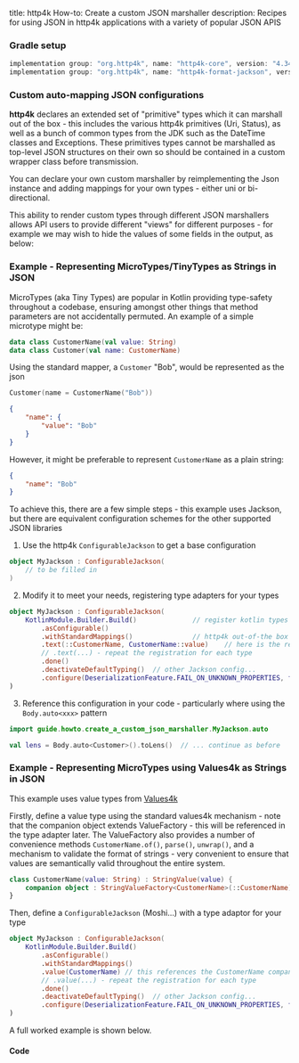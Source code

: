 title: http4k How-to: Create a custom JSON marshaller
description: Recipes for using JSON in http4k applications with a variety of popular JSON APIS

### Gradle setup

```groovy
implementation group: "org.http4k", name: "http4k-core", version: "4.34.0.1"
implementation group: "org.http4k", name: "http4k-format-jackson", version: "4.34.0.1"
```

### Custom auto-mapping JSON configurations

**http4k** declares an extended set of "primitive" types which it can marshall out of the box - this includes the
various http4k primitives (Uri, Status), as well as a bunch of common types from the JDK such as the DateTime classes
and Exceptions. These primitives types cannot be marshalled as top-level JSON structures on their own so should be
contained in a custom wrapper class before transmission.

You can declare your own custom marshaller by reimplementing the Json instance and adding mappings for your own types -
either uni or bi-directional.

This ability to render custom types through different JSON marshallers allows API users to provide different "views" for
different purposes - for example we may wish to hide the values of some fields in the output, as below:

### Example - Representing MicroTypes/TinyTypes as Strings in JSON

MicroTypes (aka Tiny Types) are popular in Kotlin providing type-safety throughout a codebase, ensuring amongst other things that method 
parameters are not accidentally permuted. An example of a simple microtype might be:

```kotlin
data class CustomerName(val value: String)
data class Customer(val name: CustomerName)
```

Using the standard mapper, a `Customer` "Bob", would be represented as the json

```kotlin
Customer(name = CustomerName("Bob"))
```

```json
{
    "name": {
        "value": "Bob"
    }
}
```

However, it might be preferable to represent `CustomerName` as a plain string:

```json
{
    "name": "Bob"
}
```

To achieve this, there are a few simple steps - this example uses Jackson, but there are equivalent configuration
schemes for the other supported JSON libraries

1. Use the http4k `ConfigurableJackson` to get a base configuration

```kotlin
object MyJackson : ConfigurableJackson(
    // to be filled in
) 
```

2. Modify it to meet your needs, registering type adapters for your types

```kotlin
object MyJackson : ConfigurableJackson(
    KotlinModule.Builder.Build()              // register kotlin types
        .asConfigurable()
        .withStandardMappings()               // http4k out-of-the box extras
        .text(::CustomerName, CustomerName::value)    // here is the registration of custom type
        // .text(...) - repeat the registration for each type
        .done()
        .deactivateDefaultTyping()  // other Jackson config...
        .configure(DeserializationFeature.FAIL_ON_UNKNOWN_PROPERTIES, false)
)
```

3. Reference this configuration in your code - particularly where using the `Body.auto<xxx>` pattern

```kotlin
import guide.howto.create_a_custom_json_marshaller.MyJackson.auto

val lens = Body.auto<Customer>().toLens()  // ... continue as before
```

### Example - Representing MicroTypes using Values4k as Strings in JSON

This example uses value types from [Values4k](https://github.com/fork-handles/forkhandles/tree/trunk/values4k)

Firstly, define a value type using the standard values4k mechanism - note that the companion
object extends ValueFactory - this will be referenced in the type adapter later. The ValueFactory
also provides a number of convenience methods `CustomerName.of()`, `parse()`, `unwrap()`, and a mechanism
to validate the format of strings - very convenient to ensure that values are semantically valid throughout the entire system.

```kotlin
class CustomerName(value: String) : StringValue(value) {
    companion object : StringValueFactory<CustomerName>(::CustomerName)
}
```

Then, define a `ConfigurableJackson` (Moshi...) with a type adaptor for your type

```kotlin
object MyJackson : ConfigurableJackson(
    KotlinModule.Builder.Build()
        .asConfigurable()
        .withStandardMappings()
        .value(CustomerName) // this references the CustomerName companion object
        // .value(...) - repeat the registration for each type
        .done()
        .deactivateDefaultTyping()  // other Jackson config...
        .configure(DeserializationFeature.FAIL_ON_UNKNOWN_PROPERTIES, false)
)
```

A full worked example is shown below.

#### Code [<img class="octocat"/>](https://github.com/http4k/http4k/blob/master/src/docs/guide/howto/create_a_custom_json_marshaller/example.kt)

<script src="https://gist-it.appspot.com/https://github.com/http4k/http4k/blob/master/src/docs/guide/howto/create_a_custom_json_marshaller/example.kt"></script>


